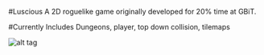#Luscious
A 2D roguelike game originally developed for 20% time at GBiT. 

#Currently Includes
Dungeons, player, top down collision, tilemaps

![alt tag](https://raw.githubusercontent.com/redsled84/topDownGame/master/repo/repoImg1.png)
